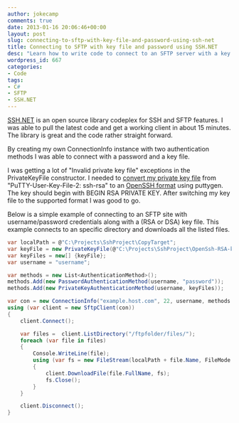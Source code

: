 ```yaml
---
author: jokecamp
comments: true
date: 2013-01-16 20:06:46+00:00
layout: post
slug: connecting-to-sftp-with-key-file-and-password-using-ssh-net
title: Connecting to SFTP with key file and password using SSH.NET
desc: "Learn how to write code to connect to an SFTP server with a key file and password using the C# library SSH.NET"
wordpress_id: 667
categories:
- Code
tags:
- C#
- SFTP
- SSH.NET
---
```


[SSH.NET](http://sshnet.codeplex.com/) is an open source library codeplex for SSH and SFTP features. I was able to pull the latest code and get a working client in about 15 minutes. The library is great and the code rather straight forward.

By creating my own ConnectionInfo instance with two authentication methods I was able to connect with a password and a key file.

I was getting a lot of "Invalid private key file" exceptions in the PrivateKeyFile constructor. I needed to [convert my private key file](http://sshnet.codeplex.com/discussions/395583) from "PuTTY-User-Key-File-2: ssh-rsa" to an [OpenSSH format](http://www.openssh.com/faq.html#1.1) using puttygen. The key should begin with BEGIN RSA PRIVATE KEY. After switching my key file to the supported format I was good to go.

Below is a simple example of connecting to an SFTP site with username/password credentials along with a (RSA or DSA) key file. This example connects to an specific directory and downloads all the listed files.

```csharp
var localPath = @"C:\Projects\SshProject\CopyTarget";
var keyFile = new PrivateKeyFile(@"C:\Projects\SshProject\OpenSsh-RSA-key.ppk");
var keyFiles = new[] {keyFile};
var username = "username";

var methods = new List<AuthenticationMethod>();
methods.Add(new PasswordAuthenticationMethod(username, "password"));
methods.Add(new PrivateKeyAuthenticationMethod(username, keyFiles));

var con = new ConnectionInfo("example.host.com", 22, username, methods.ToArray());
using (var client = new SftpClient(con))
{
    client.Connect();

    var files =  client.ListDirectory("/ftpfolder/files/");
    foreach (var file in files)
    {
        Console.WriteLine(file);
        using (var fs = new FileStream(localPath + file.Name, FileMode.Create))
        {
            client.DownloadFile(file.FullName, fs);
            fs.Close();
        }
    }

    client.Disconnect();
}
```
